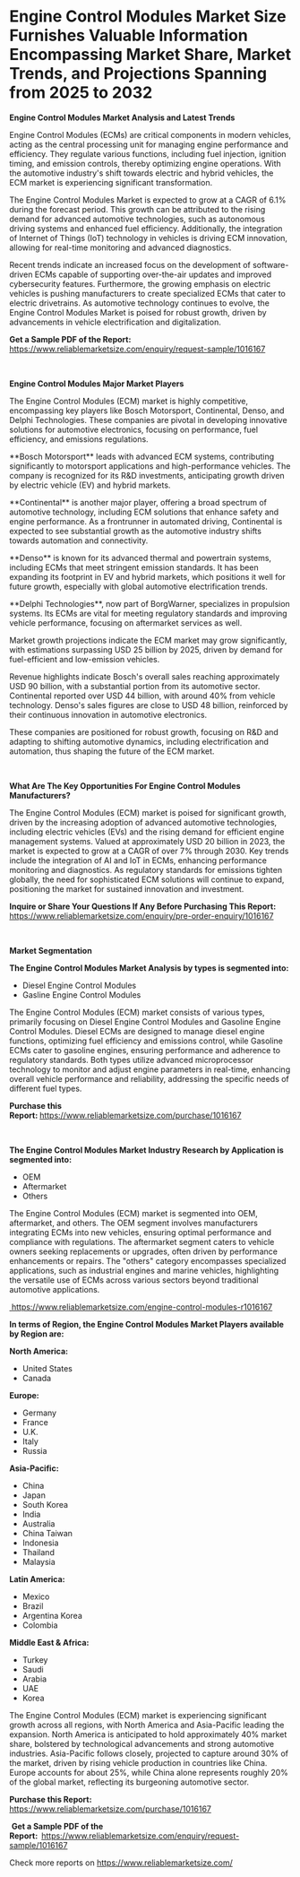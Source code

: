 <p><h1>Engine Control Modules Market Size Furnishes Valuable Information Encompassing Market Share, Market Trends, and Projections Spanning from 2025 to 2032</h1></p><p><strong>Engine Control Modules Market Analysis and Latest Trends</strong></p>
<p><p>Engine Control Modules (ECMs) are critical components in modern vehicles, acting as the central processing unit for managing engine performance and efficiency. They regulate various functions, including fuel injection, ignition timing, and emission controls, thereby optimizing engine operations. With the automotive industry's shift towards electric and hybrid vehicles, the ECM market is experiencing significant transformation.</p><p>The Engine Control Modules Market is expected to grow at a CAGR of 6.1% during the forecast period. This growth can be attributed to the rising demand for advanced automotive technologies, such as autonomous driving systems and enhanced fuel efficiency. Additionally, the integration of Internet of Things (IoT) technology in vehicles is driving ECM innovation, allowing for real-time monitoring and advanced diagnostics.</p><p>Recent trends indicate an increased focus on the development of software-driven ECMs capable of supporting over-the-air updates and improved cybersecurity features. Furthermore, the growing emphasis on electric vehicles is pushing manufacturers to create specialized ECMs that cater to electric drivetrains. As automotive technology continues to evolve, the Engine Control Modules Market is poised for robust growth, driven by advancements in vehicle electrification and digitalization.</p></p>
<p><strong>Get a Sample PDF of the Report:&nbsp;</strong> <a href="https://www.reliablemarketsize.com/enquiry/request-sample/1016167?utm_campaign=2753&utm_medium=2&utm_source=Github&utm_content=ia&utm_term=30032025&utm_id=engine-control-modules">https://www.reliablemarketsize.com/enquiry/request-sample/1016167</a></p>
<p>&nbsp;</p>
<p><strong>Engine Control Modules Major Market Players</strong></p>
<p><p>The Engine Control Modules (ECM) market is highly competitive, encompassing key players like Bosch Motorsport, Continental, Denso, and Delphi Technologies. These companies are pivotal in developing innovative solutions for automotive electronics, focusing on performance, fuel efficiency, and emissions regulations.</p><p>**Bosch Motorsport** leads with advanced ECM systems, contributing significantly to motorsport applications and high-performance vehicles. The company is recognized for its R&D investments, anticipating growth driven by electric vehicle (EV) and hybrid markets.</p><p>**Continental** is another major player, offering a broad spectrum of automotive technology, including ECM solutions that enhance safety and engine performance. As a frontrunner in automated driving, Continental is expected to see substantial growth as the automotive industry shifts towards automation and connectivity.</p><p>**Denso** is known for its advanced thermal and powertrain systems, including ECMs that meet stringent emission standards. It has been expanding its footprint in EV and hybrid markets, which positions it well for future growth, especially with global automotive electrification trends.</p><p>**Delphi Technologies**, now part of BorgWarner, specializes in propulsion systems. Its ECMs are vital for meeting regulatory standards and improving vehicle performance, focusing on aftermarket services as well.</p><p>Market growth projections indicate the ECM market may grow significantly, with estimations surpassing USD 25 billion by 2025, driven by demand for fuel-efficient and low-emission vehicles.</p><p>Revenue highlights indicate Bosch's overall sales reaching approximately USD 90 billion, with a substantial portion from its automotive sector. Continental reported over USD 44 billion, with around 40% from vehicle technology. Denso's sales figures are close to USD 48 billion, reinforced by their continuous innovation in automotive electronics.</p><p>These companies are positioned for robust growth, focusing on R&D and adapting to shifting automotive dynamics, including electrification and automation, thus shaping the future of the ECM market.</p></p>
<p>&nbsp;</p>
<p><strong>What Are The Key Opportunities For Engine Control Modules Manufacturers?</strong></p>
<p><p>The Engine Control Modules (ECM) market is poised for significant growth, driven by the increasing adoption of advanced automotive technologies, including electric vehicles (EVs) and the rising demand for efficient engine management systems. Valued at approximately USD 20 billion in 2023, the market is expected to grow at a CAGR of over 7% through 2030. Key trends include the integration of AI and IoT in ECMs, enhancing performance monitoring and diagnostics. As regulatory standards for emissions tighten globally, the need for sophisticated ECM solutions will continue to expand, positioning the market for sustained innovation and investment.</p></p>
<p><strong>Inquire or Share Your Questions If Any Before Purchasing This Report:</strong> <a href="https://www.reliablemarketsize.com/enquiry/pre-order-enquiry/1016167?utm_campaign=2753&utm_medium=2&utm_source=Github&utm_content=ia&utm_term=30032025&utm_id=engine-control-modules">https://www.reliablemarketsize.com/enquiry/pre-order-enquiry/1016167</a></p>
<p>&nbsp;</p>
<p><strong>Market Segmentation</strong></p>
<p><strong>The Engine Control Modules Market Analysis by types is segmented into:</strong></p>
<p><ul><li>Diesel Engine Control Modules</li><li>Gasline Engine Control Modules</li></ul></p>
<p><p>The Engine Control Modules (ECM) market consists of various types, primarily focusing on Diesel Engine Control Modules and Gasoline Engine Control Modules. Diesel ECMs are designed to manage diesel engine functions, optimizing fuel efficiency and emissions control, while Gasoline ECMs cater to gasoline engines, ensuring performance and adherence to regulatory standards. Both types utilize advanced microprocessor technology to monitor and adjust engine parameters in real-time, enhancing overall vehicle performance and reliability, addressing the specific needs of different fuel types.</p></p>
<p><strong>Purchase this Report:&nbsp;</strong><a href="https://www.reliablemarketsize.com/purchase/1016167?utm_campaign=2753&utm_medium=2&utm_source=Github&utm_content=ia&utm_term=30032025&utm_id=engine-control-modules">https://www.reliablemarketsize.com/purchase/1016167</a></p>
<p>&nbsp;</p>
<p><strong>The Engine Control Modules Market Industry Research by Application is segmented into:</strong></p>
<p><ul><li>OEM</li><li>Aftermarket</li><li>Others</li></ul></p>
<p><p>The Engine Control Modules (ECM) market is segmented into OEM, aftermarket, and others. The OEM segment involves manufacturers integrating ECMs into new vehicles, ensuring optimal performance and compliance with regulations. The aftermarket segment caters to vehicle owners seeking replacements or upgrades, often driven by performance enhancements or repairs. The "others" category encompasses specialized applications, such as industrial engines and marine vehicles, highlighting the versatile use of ECMs across various sectors beyond traditional automotive applications.</p></p>
<p><a href="https://www.reliablemarketsize.com/engine-control-modules-r1016167?utm_campaign=2753&utm_medium=2&utm_source=Github&utm_content=ia&utm_term=30032025&utm_id=engine-control-modules">&nbsp;https://www.reliablemarketsize.com/engine-control-modules-r1016167</a></p>
<p><strong>In terms of Region, the Engine Control Modules Market Players available by Region are:</strong></p>
<p>
    <p> <strong> North America: </strong>
        <ul>
            <li>United States</li>
            <li>Canada</li>
        </ul>
        </p> 
    <p> <strong> Europe: </strong>
        <ul>
            <li>Germany</li>
            <li>France</li>
            <li>U.K.</li>
            <li>Italy</li>
            <li>Russia</li>
        </ul>
        </p> 
    <p> <strong> Asia-Pacific: </strong>
        <ul>
            <li>China</li>
            <li>Japan</li>
            <li>South Korea</li>
            <li>India</li>
            <li>Australia</li>
            <li>China Taiwan</li>
            <li>Indonesia</li>
            <li>Thailand</li>
            <li>Malaysia</li>
        </ul>
        </p> 
    <p> <strong> Latin America: </strong>
        <ul>
            <li>Mexico</li>
            <li>Brazil</li>
            <li>Argentina Korea</li>
            <li>Colombia</li>
        </ul>
        </p> 
    <p> <strong> Middle East & Africa: </strong>
        <ul>
            <li>Turkey</li>
            <li>Saudi</li>
            <li>Arabia</li>
            <li>UAE</li>
            <li>Korea</li>
        </ul>
    </p>
    </p>
<p><p>The Engine Control Modules (ECM) market is experiencing significant growth across all regions, with North America and Asia-Pacific leading the expansion. North America is anticipated to hold approximately 40% market share, bolstered by technological advancements and strong automotive industries. Asia-Pacific follows closely, projected to capture around 30% of the market, driven by rising vehicle production in countries like China. Europe accounts for about 25%, while China alone represents roughly 20% of the global market, reflecting its burgeoning automotive sector.</p></p>
<p><strong>Purchase this Report: </strong><a href="https://www.reliablemarketsize.com/purchase/1016167?utm_campaign=2753&utm_medium=2&utm_source=Github&utm_content=ia&utm_term=30032025&utm_id=engine-control-modules">https://www.reliablemarketsize.com/purchase/1016167</a></p>
<p>&nbsp;<strong>Get a Sample PDF of the Report:&nbsp;&nbsp;</strong><a href="https://www.reliablemarketsize.com/enquiry/request-sample/1016167?utm_campaign=2753&utm_medium=2&utm_source=Github&utm_content=ia&utm_term=30032025&utm_id=engine-control-modules">https://www.reliablemarketsize.com/enquiry/request-sample/1016167</a></p>
<p><strong></strong></p>
<p>Check more reports on <a href="https://www.reliablemarketsize.com/?utm_campaign=2753&utm_medium=2&utm_source=Github&utm_content=ia&utm_term=30032025&utm_id=engine-control-modules">https://www.reliablemarketsize.com/</a></p>